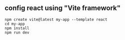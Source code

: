 ## config react using "Vite framework"

```
npm create vite@latest my-app --template react
cd my-app
npm install
npm run dev
```
